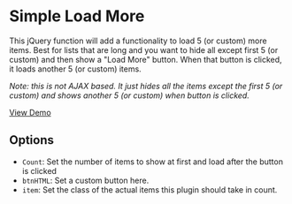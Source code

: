 # Simple Load More
This jQuery function will add a functionality to load 5 (or custom) more items. Best for lists that are long and you want to hide all except first 5 (or custom) and then show a "Load More" button. When that button is clicked, it loads another 5 (or custom) items.

*Note: this is not AJAX based. It just hides all the items except the first 5 (or custom) and shows another 5 (or custom) when button is clicked.*

[View Demo](https://zeshanshani.github.io/simple-load-more/index.html)

## Options

* `Count`: Set the number of items to show at first and load after the button is clicked
* `btnHTML`: Set a custom button here.
* `item`: Set the class of the actual items this plugin should take in count.
